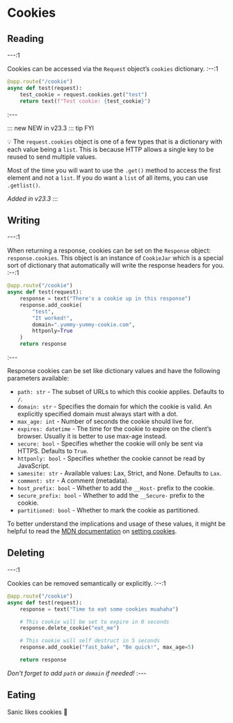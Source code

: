 # Cookies

## Reading

---:1

Cookies can be accessed via the `Request` object’s `cookies` dictionary.
:--:1
```python
@app.route("/cookie")
async def test(request):
    test_cookie = request.cookies.get("test")
    return text(f"Test cookie: {test_cookie}")
```

:---

::: new NEW in v23.3
::: tip FYI

💡 The `request.cookies` object is one of a few types that is a dictionary with each value being a `list`. This is because HTTP allows a single key to be reused to send multiple values.

Most of the time you will want to use the `.get()` method to access the first element and not a `list`. If you do want a `list` of all items, you can use `.getlist()`.

*Added in v23.3*
:::


## Writing

---:1

When returning a response, cookies can be set on the `Response` object: `response.cookies`. This object is an instance of `CookieJar` which is a special sort of dictionary that automatically will write the response headers for you.
:--:1
```python
@app.route("/cookie")
async def test(request):
    response = text("There's a cookie up in this response")
    response.add_cookie(
        "test",
        "It worked!",
        domain=".yummy-yummy-cookie.com",
        httponly=True
    )
    return response
```
:---

Response cookies can be set like dictionary values and have the following parameters available:

- `path: str` - The subset of URLs to which this cookie applies. Defaults to `/`.
- `domain: str` - Specifies the domain for which the cookie is valid. An explicitly specified domain must always start with a dot.
- `max_age: int` - Number of seconds the cookie should live for.
- `expires: datetime` - The time for the cookie to expire on the client’s browser. Usually it is better to use max-age instead.
- `secure: bool` - Specifies whether the cookie will only be sent via HTTPS. Defaults to `True`.
- `httponly: bool` - Specifies whether the cookie cannot be read by JavaScript.
- `samesite: str` - Available values: Lax, Strict, and None. Defaults to `Lax`.
- `comment: str` - A comment (metadata).
- `host_prefix: bool` - Whether to add the `__Host-` prefix to the cookie.
- `secure_prefix: bool` - Whether to add the `__Secure-` prefix to the cookie.
- `partitioned: bool` - Whether to mark the cookie as partitioned.

To better understand the implications and usage of these values, it might be helpful to read the [MDN documentation](https://developer.mozilla.org/en-US/docs/Web/HTTP/Cookies) on [setting cookies](https://developer.mozilla.org/en-US/docs/Web/HTTP/Headers/Set-Cookie).

## Deleting

---:1

Cookies can be removed semantically or explicitly.
:--:1
```python
@app.route("/cookie")
async def test(request):
    response = text("Time to eat some cookies muahaha")

    # This cookie will be set to expire in 0 seconds
    response.delete_cookie("eat_me")

    # This cookie will self destruct in 5 seconds
    response.add_cookie("fast_bake", "Be quick!", max_age=5)

    return response
```

*Don't forget to add `path` or `domain` if needed!*
:---

## Eating

Sanic likes cookies :cookie:
